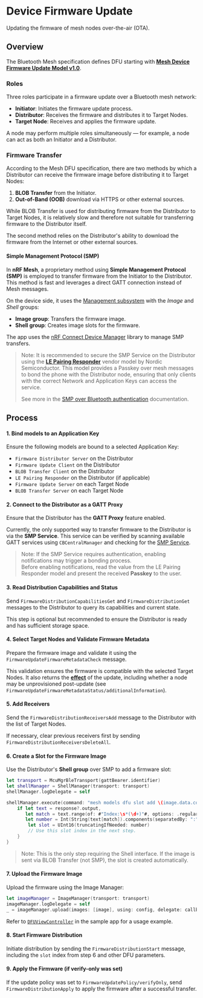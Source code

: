 # Device Firmware Update

Updating the firmware of mesh nodes over-the-air (OTA).

## Overview

The Bluetooth Mesh specification defines DFU starting with 
[**Mesh Device Firmware Update Model v1.0**](https://www.bluetooth.com/specifications/specs/mesh-device-firmware-update-model/).

### Roles

Three roles participate in a firmware update over a Bluetooth mesh network:

- **Initiator**: Initiates the firmware update process.
- **Distributor**: Receives the firmware and distributes it to Target Nodes.
- **Target Node**: Receives and applies the firmware update. 

A node may perform multiple roles simultaneously — for example, a node can act as both an Initiator and a Distributor.

### Firmware Transfer

According to the Mesh DFU specification, there are two methods by which a Distributor can receive the firmware image before distributing it to Target Nodes:

1. **BLOB Transfer** from the Initiator.
2. **Out-of-Band (OOB)** download via HTTPS or other external sources.

While BLOB Transfer is used for distributing firmware from the Distributor to Target Nodes, it is relatively slow and therefore not suitable for transferring firmware to the Distributor itself.

The second method relies on the Distributor's ability to download the firmware from the Internet or other external sources.

#### Simple Management Protocol (SMP)

In **nRF Mesh**, a proprietary method using **Simple Management Protocol (SMP)** is employed to transfer firmware from the Initiator to the Distributor. This method is fast and leverages a direct GATT connection instead of Mesh messages.

On the device side, it uses the [Management subsystem](https://docs.nordicsemi.com/bundle/ncs-latest/page/zephyr/services/device_mgmt/mcumgr.html) with the *Image* and *Shell* groups:

- **Image group**: Transfers the firmware image.
- **Shell group**: Creates image slots for the firmware.

The app uses the [nRF Connect Device Manager](https://github.com/NordicSemiconductor/IOS-nRF-Connect-Device-Manager/) library to manage SMP transfers.

> Note: It is recommended to secure the SMP Service on the Distributor using the
[**LE Pairing Responder**](https://docs.nordicsemi.com/bundle/ncs-latest/page/nrf/libraries/bluetooth/mesh/vnd/le_pair_resp.html)
vendor model by Nordic Semiconductor. This model provides a Passkey over mesh messages to bond the phone with the Distributor node,
ensuring that only clients with the correct Network and Application Keys can access the service.
> 
> See more in the [SMP over Bluetooth authentication](https://docs.nordicsemi.com/bundle/ncs-latest/page/nrf/samples/bluetooth/mesh/dfu/distributor/README.html#smp_over_bluetooth_authentication) documentation.

## Process

#### 1. Bind models to an Application Key

Ensure the following models are bound to a selected Application Key:

- `Firmware Distributor Server` on the Distributor
- `Firmware Update Client` on the Distributor
- `BLOB Transfer Client` on the Distributor
- `LE Pairing Responder` on the Distributor (if applicable)
- `Firmware Update Server` on each Target Node
- `BLOB Transfer Server` on each Target Node

#### 2. Connect to the Distributor as a GATT Proxy

Ensure that the Distributor has the **GATT Proxy** feature enabled.

Currently, the only supported way to transfer firmware to the Distributor is via the **SMP Service**. This service can be verified by scanning available GATT services using `CBCentralManager` and checking for the [SMP Service](https://docs.nordicsemi.com/bundle/ncs-latest/page/zephyr/services/device_mgmt/smp_transport.html).

> Note: If the SMP Service requires authentication, enabling notifications may trigger a bonding process.  
Before enabling notifications, read the value from the LE Pairing Responder model and present the received **Passkey** to the user.

#### 3. Read Distribution Capabilities and Status

Send ``FirmwareDistributionCapabilitiesGet`` and ``FirmwareDistributionGet`` messages to the Distributor to query its capabilities and current state.

This step is optional but recommended to ensure the Distributor is ready and has sufficient storage space.

#### 4. Select Target Nodes and Validate Firmware Metadata

Prepare the firmware image and validate it using the `FirmwareUpdateFirmwareMetadataCheck` message.

This validation ensures the firmware is compatible with the selected Target Nodes. It also returns the
[**effect**](https://docs.nordicsemi.com/bundle/ncs-latest/page/zephyr/connectivity/bluetooth/api/mesh/dfu.html#firmware_effect) 
of the update, including whether a node may be unprovisioned post-update (see ``FirmwareUpdateFirmwareMetadataStatus/additionalInformation``).

#### 5. Add Receivers

Send the ``FirmwareDistributionReceiversAdd`` message to the Distributor with the list of Target Nodes.

If necessary, clear previous receivers first by sending ``FirmwareDistributionReceiversDeleteAll``.

#### 6. Create a Slot for the Firmware Image

Use the Distributor's **Shell group** over SMP to add a firmware slot:

```swift
let transport = McuMgrBleTransport(gattBearer.identifier)
let shellManager = ShellManager(transport: transport)
shellManager.logDelegate = self

shellManager.execute(command: "mesh models dfu slot add \(image.data.count) \(firmwareId) \(metadata)") { response, error in
    if let text = response?.output,
       let match = text.range(of: #"Index:\s*(\d+)"#, options: .regularExpression),
       let number = Int(String(text[match]).components(separatedBy: ":").last?.trimmingCharacters(in: .whitespacesAndNewlines) ?? "") {
        let slot = UInt16(truncatingIfNeeded: number)
        // Use this slot index in the next step.
    }
}
```

> Note: This is the only step requiring the Shell interface. If the image is sent via BLOB Transfer (not SMP), the slot is created automatically.

#### 7. Upload the Firmware Image

Upload the firmware using the Image Manager:

```swift
let imageManager = ImageManager(transport: transport)
imageManager.logDelegate = self
_ = imageManager.upload(images: [image], using: config, delegate: callback)
```

Refer to [`DFUViewController`](https://github.com/NordicSemiconductor/IOS-nRF-Mesh-Library/blob/main/Example/Source/View%20Controllers/Network/DFU/DFUViewController.swift) 
in the sample app for a usage example.

#### 8. Start Firmware Distribution

Initiate distribution by sending the ``FirmwareDistributionStart`` message, including the `slot` index from step 6 and other DFU parameters.

#### 9. Apply the Firmware (if verify-only was set)

If the update policy was set to ``FirmwareUpdatePolicy/verifyOnly``, send ``FirmwareDistributionApply`` to apply the firmware after a successful transfer.
